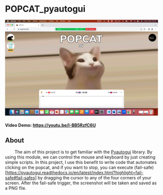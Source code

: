# POPCAT_pyautogui

<p align="center">
  <img src="/screenshot.png" />
</p>

#### Video Demo: https://youtu.be/I-BB5RzfC6U

## About
        The aim of this project is to get familiar with the [Pyautogui](https://pyautogui.readthedocs.io) library. By using this module, we can control the mouse and keyboard by just creating simple scripts. In this project, I use this benefit to write code that automates clicking on the popcat, and if you want to stop, you can execute (fail-safe)[https://pyautogui.readthedocs.io/en/latest/index.html?highlight=fail-safe#fail-safes] by dragging the cursor to any of the four corners of your screen. After the fail-safe trigger, the screenshot will be taken and saved as a PNG file.

